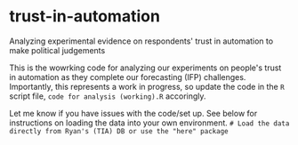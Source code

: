 # trust-in-automation
Analyzing experimental evidence on respondents' trust in automation to make political judgements

This is the wowrking code for analyzing our experiments on people's trust in automation as they complete our forecasting (IFP) challenges. Importantly, this represents a work in progress, so update the code in the `R` script file, `code for analysis (working).R` accoringly.

Let me know if you have issues with the code/set up. See below for instructions on loading the data into your own environment. `# Load the data directly from Ryan's (TIA) DB or use the "here" package`
